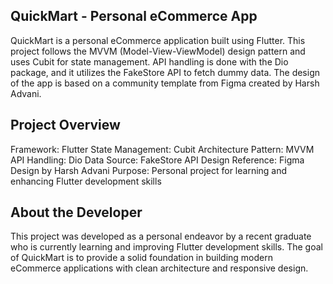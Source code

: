 ## QuickMart - Personal eCommerce App
QuickMart is a personal eCommerce application built using Flutter. This project follows the MVVM (Model-View-ViewModel) design pattern and uses Cubit for state management. API handling is done with the Dio package, and it utilizes the FakeStore API to fetch dummy data. The design of the app is based on a community template from Figma created by Harsh Advani.

## Project Overview
Framework: Flutter
State Management: Cubit
Architecture Pattern: MVVM
API Handling: Dio
Data Source: FakeStore API
Design Reference: Figma Design by Harsh Advani
Purpose: Personal project for learning and enhancing Flutter development skills
## About the Developer
This project was developed as a personal endeavor by a recent graduate who is currently learning and improving Flutter development skills. The goal of QuickMart is to provide a solid foundation in building modern eCommerce applications with clean architecture and responsive design.

